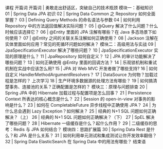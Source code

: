 

课程
开篇词
开篇词 | 勇敢走出舒适区，突破自己的技术瓶颈
模块一：基础知识
01 | Spring Data JPA 初识
02 | Spring Data Common 之 Repository 如何全面掌握？
03 | Defining Query Methods 的命名语法与参数
04 | 如何利用 Repository 中的方法返回值解决实际问题？
05 | @Query 解决了什么问题？什么时候应该选择它？
06 | @Entity 里面的 JPA 注解有哪些？在 Java 多态场景下如何使用？
07 | @Entity 之间的关联关系注解如何正确使用？
08 | Jackson 注解在实体里面如何应用？常见的死循环问题如何解决？
模块二：高级用法与实战
09 | JpaSpecificationExecutor 解决了哪些问题？
10 | JpaSpecificationExecutor 实现的原理是什么？
11 | JpaRepository 如何自定义？
12 | JPA 的审计功能解决了哪些问题？
13 | 如何正确使用 @Entity 里面的回调方法？
14 | 乐观锁机制和重试机制在实战中应该怎么用?
15 | JPA 对 Web MVC 开发者做了哪些支持?
16 | 如何自定义 HandlerMethodArgumentResolvers？
17 | DataSource 为何物？加载过程是怎样的？
上次学习
18 | 生产环境多数据源的处理方法有哪些？
19 | 如何搞清楚事务、连接池的关系？正确配置是怎样的？
模块三：原理与问题排查
20 | Spring JPA 中的 Hibernate 加载过程与配置项是怎么回事？
21 | Persistence Context 所表达的核心概念是什么？
22 | Session 的 open-in-view 对事务的影响是什么？
23 | 如何在 CompletableFuture 异步线程中正确使用 JPA？
24 | 为什么总会遇到 Lazy Exception？如何解决？
25 | 经典的 N+1 SQL 问题如何正确解决？（上）
26 | 经典的 N+1 SQL 问题如何正确解决？（下）
27 | SpEL 解决了哪些问题？
28 | Hibernate 一级缓存是什么？起什么作用？
29 | 二级缓存的思考：Redis 与 JPA 如何结合？
模块四：思路扩展篇
30 | Spring Data Rest 是什么？和 JPA 是什么关系？
31 | 如何利用单元测试和集成测试让你开发效率翻倍？
32 | Spring Data ElasticSearch 在 Spring Data 中的用法有哪些？
结束语
